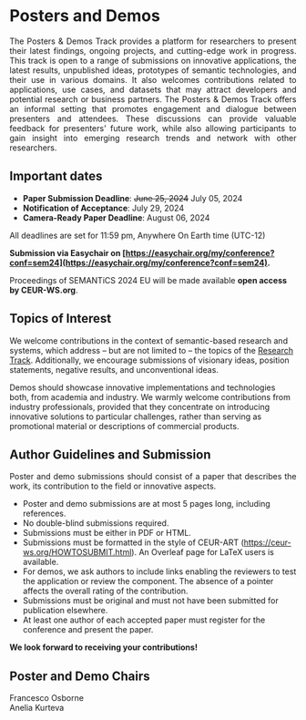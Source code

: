 # Posters and Demos
<p  style="text-align: justify !important;">
The Posters & Demos Track provides a platform for researchers to present their latest findings, ongoing projects, and cutting-edge work in progress. This track is open to a range of submissions on innovative applications, the latest results, unpublished ideas, prototypes of semantic technologies, and their use in various domains. It also welcomes contributions related to applications, use cases, and datasets that may attract developers and potential research or business partners. The Posters & Demos Track offers an informal setting that promotes engagement and dialogue between presenters and attendees. These discussions can provide valuable feedback for presenters' future work, while also allowing participants to gain insight into emerging research trends and network with other researchers.

## Important dates
* **Paper Submission Deadline**: ~~June 25, 2024~~ July 05, 2024
* **Notification of Acceptance**: July 29, 2024
* **Camera-Ready Paper Deadline**: August 06, 2024

All deadlines are set for 11:59 pm, Anywhere On Earth time (UTC-12)

__Submission via Easychair on [https://easychair.org/my/conference?conf=sem24](https://easychair.org/my/conference?conf=sem24).__

Proceedings of SEMANTiCS 2024 EU will be made available __open access by CEUR-WS.org__.


## Topics of Interest
We welcome contributions in the context of semantic-based research and systems, which address – but are not limited to – 
the topics of the [Research Track](https://2024-eu.semantics.cc/page/cfp_rev_rep). 
Additionally, we encourage submissions of visionary ideas, position statements, negative results, and unconventional ideas.

Demos should showcase innovative implementations and technologies both, from academia and industry. We warmly welcome contributions from industry professionals, provided that they concentrate on introducing innovative solutions to particular challenges, rather than serving as promotional material or descriptions of commercial products.


## Author Guidelines and Submission
<p  style="text-align: justify !important;">
Poster and demo submissions should consist of a paper that describes the work, its contribution to the field or innovative aspects.

* Poster and demo submissions are at most 5 pages long, including references.
* No double-blind submissions required.
* Submissions must be either in PDF or HTML.
* Submissions must be formatted in the style of CEUR-ART (https://ceur-ws.org/HOWTOSUBMIT.html). An Overleaf page for LaTeX users is available.
* For demos, we ask authors to include links enabling the reviewers to test the application or review the component. The absence of a pointer affects the overall rating of the contribution.
* Submissions must be original and must not have been submitted for publication elsewhere.
* At least one author of each accepted paper must register for the conference and present the paper.


__We look forward to receiving your contributions!__

## Poster and Demo Chairs
Francesco Osborne <br />
Anelia Kurteva <br />

